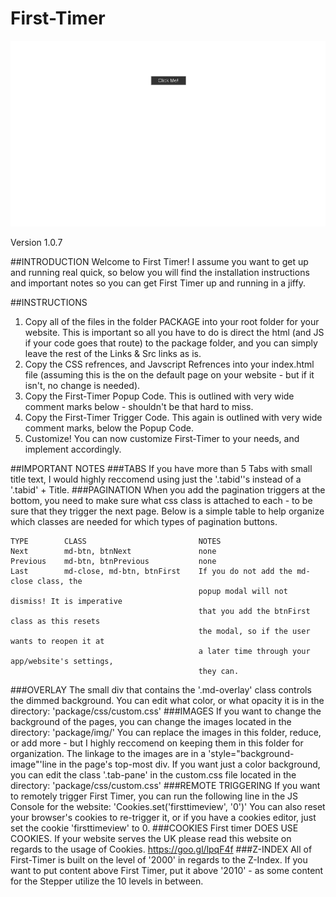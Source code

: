 # First-Timer
![Demo](demo.gif)

Version 1.0.7

##INTRODUCTION
Welcome to First Timer! I assume you want to
get up and running real quick, so below you
will find the installation instructions and
important notes so you can get First Timer
up and running in a jiffy.

##INSTRUCTIONS
  1.  Copy all of the files in the folder PACKAGE into
      your root folder for your website. This is
      important so all you have to do is direct the
      html (and JS if your code goes that route) to
      the package folder, and you can simply leave
      the rest of the Links & Src links as is.
  2.	Copy the CSS refrences, and Javscript Refrences
      into your index.html file (assuming this is the
      on the default page on your website - but if it
      isn't, no change is needed).
  3.	Copy the First-Timer Popup Code. This is outlined
      with very wide comment marks below - shouldn't be
      that hard to miss.
  4. 	Copy the First-Timer Trigger Code. This again is
      outlined with very wide comment marks, below the
      Popup Code.
  5.	Customize! You can now customize First-Timer to
      your needs, and implement accordingly.

##IMPORTANT NOTES
###TABS
  If you have more than 5 Tabs with small title text,
    I would highly reccomend using just the '.tabid''s
    instead of a '.tabid' + Title.
###PAGINATION
  When you add the pagination triggers at the bottom,
    you need to make sure what css class is attached
  to each - to be sure that they trigger the next
    page. Below is a simple table to help organize which
    classes are needed for which types of pagination
    buttons.
    
    TYPE        CLASS                         NOTES
    Next	    md-btn, btnNext			      none
    Previous	md-btn, btnPrevious		      none
    Last	    md-close, md-btn, btnFirst	  If you do not add the md-close class, the
                                              popup modal will not dismiss! It is imperative
                                              that you add the btnFirst class as this resets
                                              the modal, so if the user wants to reopen it at
                                              a later time through your app/website's settings,
                                              they can.
    
###OVERLAY
  The small div that contains the '.md-overlay' class
    controls the dimmed background. You can edit what
    color, or what opacity it is in the directory:
      'package/css/custom.css'
###IMAGES
  If you want to change the background of the pages,
    you can change the images located in the directory:
      'package/img/'
    You can replace the images in this folder, reduce, or
    add more - but I highly reccomend on keeping them in
    this folder for organization. The linkage to the images
    are in a 'style="background-image"'line in the page's
    top-most div.
    If you want just a color background, you can edit the
    class '.tab-pane' in the custom.css file located in the
    directory:
      'package/css/custom.css'
###REMOTE TRIGGERING
  If you want to remotely trigger First Timer, you can run
    the following line in the JS Console for the website:
      'Cookies.set('firsttimeview', '0')'
    You can also reset your browser's cookies to re-trigger it,
    or if you have a cookies editor, just set the cookie
    'firsttimeview' to 0.
###COOKIES
  First timer DOES USE COOKIES. If your website serves the UK
    please read this website on regards to the usage of Cookies.
      https://goo.gl/lpqF4f
###Z-INDEX
  All of First-Timer is built on the level of '2000' in regards to
    the Z-Index. If you want to put content above First Timer, put it
    above '2010' - as some content for the Stepper utilize the 10 levels
    in between.
